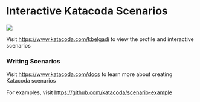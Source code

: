 # Interactive Katacoda Scenarios

[![](http://shields.katacoda.com/katacoda/kbelgadi/count.svg)](https://www.katacoda.com/kbelgadi "Get your profile on Katacoda.com")

Visit https://www.katacoda.com/kbelgadi to view the profile and interactive scenarios

### Writing Scenarios
Visit https://www.katacoda.com/docs to learn more about creating Katacoda scenarios

For examples, visit https://github.com/katacoda/scenario-example
